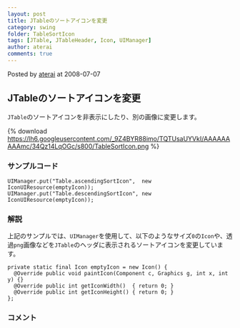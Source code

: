 ```yaml
---
layout: post
title: JTableのソートアイコンを変更
category: swing
folder: TableSortIcon
tags: [JTable, JTableHeader, Icon, UIManager]
author: aterai
comments: true
---
```


Posted by [aterai](http://terai.xrea.jp/aterai.html) at 2008-07-07

## JTableのソートアイコンを変更
`JTable`のソートアイコンを非表示にしたり、別の画像に変更します。

{% download https://lh6.googleusercontent.com/_9Z4BYR88imo/TQTUsaUYVkI/AAAAAAAAAmc/34Qz14LqOGc/s800/TableSortIcon.png %}

### サンプルコード
<pre class="prettyprint"><code>UIManager.put("Table.ascendingSortIcon",  new IconUIResource(emptyIcon));
UIManager.put("Table.descendingSortIcon", new IconUIResource(emptyIcon));
</code></pre>

### 解説
上記のサンプルでは、`UIManager`を使用して、以下のようなサイズ`0`の`Icon`や、透過`png`画像などを`JTable`のヘッダに表示されるソートアイコンを変更しています。

<pre class="prettyprint"><code>private static final Icon emptyIcon = new Icon() {
  @Override public void paintIcon(Component c, Graphics g, int x, int y) {}
  @Override public int getIconWidth()  { return 0; }
  @Override public int getIconHeight() { return 0; }
};
</code></pre>

### コメント
